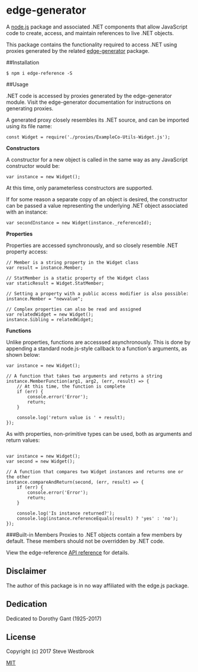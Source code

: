 # edge-generator

A [node.js](https://nodejs.org) package and associated .NET components that allow JavaScript code to create, access, and maintain references to live .NET objects.

This package contains the functionality required to access .NET using proxies generated by the related [edge-generator](https://github.com/SteveWestbrook/edge-generator) package.

##Installation

```
$ npm i edge-reference -S
```

##Usage

.NET code is accessed by proxies generated by the edge-generator module.  Visit the edge-generator documentation for instructions on generating proxies.

A generated proxy closely resembles its .NET source, and can be imported using its file name:

```
const Widget = require('./proxies/ExampleCo-Utils-Widget.js');
```

**Constructors**

A constructor for a new object is called in the same way as any JavaScript constructor would be:

```
var instance = new Widget();
```

At this time, only parameterless constructors are supported.

If for some reason a separate copy of an object is desired, the constructor can be passed a value representing the underlying .NET object associated with an instance:

```
var secondInstance = new Widget(instance._referenceId);

```

**Properties**

Properties are accessed synchronously, and so closely resemble .NET property access:

```
// Member is a string property in the Widget class
var result = instance.Member;

// StatMember is a static property of the Widget class
var staticResult = Widget.StatMember;

// Setting a property with a public access modifier is also possible:
instance.Member = "newvalue";

// Complex properties can also be read and assigned
var relatedWidget = new Widget();
instance.Sibling = relatedWidget;
```

**Functions**

Unlike properties, functions are accesssed asynchronously.  This is done by appending a standard node.js-style callback to a function's arguments, as shown below:

```
var instance = new Widget();

// A function that takes two arguments and returns a string
instance.MemberFunction(arg1, arg2, (err, result) => {
	// At this time, the function is complete
	if (err) {
		console.error('Error');
		return;
	}

	console.log('return value is ' + result);
});
```

As with properties, non-primitive types can be used, both as arguments and return values:
```

var instance = new Widget();
var second = new Widget();

// A function that compares two Widget instances and returns one or the other
instance.compareAndReturn(second, (err, result) => {
	if (err) {
		console.error('Error');
		return;
	}

	console.log('Is instance returned?');
	console.log(instance.referenceEquals(result) ? 'yes' : 'no');
});
```

###Built-in Members
Proxies to .NET objects contain a few members by default.  These members should not be overridden by .NET code.

View the edge-reference [API reference](doc/edge-reference.md) for details.

## Disclaimer
The author of this package is in no way affiliated with the edge.js package.

## Dedication
Dedicated to Dorothy Gant (1925-2017)

## License
Copyright (c) 2017 Steve Westbrook

[MIT](LICENSE)
